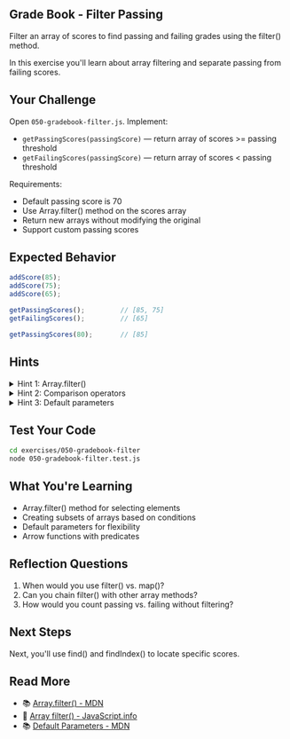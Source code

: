 ## Grade Book - Filter Passing

Filter an array of scores to find passing and failing grades using the filter() method.

In this exercise you'll learn about array filtering and separate passing from failing scores.

## Your Challenge

Open `050-gradebook-filter.js`. Implement:
- `getPassingScores(passingScore)` — return array of scores >= passing threshold
- `getFailingScores(passingScore)` — return array of scores < passing threshold

Requirements:
- Default passing score is 70
- Use Array.filter() method on the scores array
- Return new arrays without modifying the original
- Support custom passing scores

## Expected Behavior

```javascript
addScore(85);
addScore(75);
addScore(65);

getPassingScores();         // [85, 75]
getFailingScores();         // [65]

getPassingScores(80);       // [85]
```

## Hints

<details>
<summary>Hint 1: Array.filter()</summary>

The `filter()` method returns a new array with elements that pass a test:

```javascript
const passing = scores.filter(score => score >= passingScore);
```

</details>

<details>
<summary>Hint 2: Comparison operators</summary>

Use `>=` for greater than or equal (passing) and `<` for less than (failing).

</details>

<details>
<summary>Hint 3: Default parameters</summary>

Set `passingScore = 70` to provide a default value.

</details>

## Test Your Code

```bash
cd exercises/050-gradebook-filter
node 050-gradebook-filter.test.js
```

## What You're Learning

- Array.filter() method for selecting elements
- Creating subsets of arrays based on conditions
- Default parameters for flexibility
- Arrow functions with predicates

## Reflection Questions

1. When would you use filter() vs. map()?
2. Can you chain filter() with other array methods?
3. How would you count passing vs. failing without filtering?

## Next Steps

Next, you'll use find() and findIndex() to locate specific scores.

## Read More

- 📚 [Array.filter() - MDN](https://developer.mozilla.org/en-US/docs/Web/JavaScript/Reference/Global_Objects/Array/filter)
- 📖 [Array filter() - JavaScript.info](https://javascript.info/array-methods#filter)
- 📚 [Default Parameters - MDN](https://developer.mozilla.org/en-US/docs/Web/JavaScript/Reference/Functions/Default_parameters)